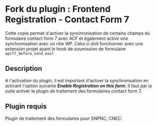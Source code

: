 # Fork du plugin : Frontend Registration - Contact Form 7

Cette copie permet d'activer la synchronisation de certains champs du formulaire contact form 7 avec ACF et également active une synchronisation avec un rôle WP.
Celui ci doit fonctionner avec une extension projet ayant le hook de soumission de formulaire `wpcf7_before_send_mail`

## Description

A l'activation du plugin, il est important d'activer la synchronisation en activant l'option suivante ___Enable Registration on this form___.
Il faut par la suite activer le plugin de traitement des formulaires contact form 7.

## Plugin requis

Plugin de traitement des formulaires pour SNPNC, CNEC.


